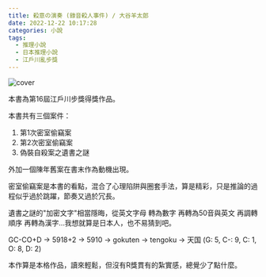 ```yaml
---
title: 殺意の演奏 (錄音殺人事件) / 大谷羊太郎
date: 2022-12-22 10:17:28
categories: 小說
tags:
  - 推理小說
  - 日本推理小說
  - 江戶川亂步獎
---
```


![cover](cover.jpg)

本書為第16屆江戶川步獎得獎作品。

本書共有三個案件：

1. 第1次密室偷竊案
2. 第2次密室偷竊案
3. 偽裝自殺案之遺書之謎

外加一個陳年舊案在書末作為動機出現。

密室偷竊案是本書的看點，混合了心理陷阱與圈套手法，算是精彩，只是推論的過程似乎過於跳躍，節奏又過於冗長。

遺書之謎的"加密文字"相當隱晦，從英文字母 轉為數字 再轉為50音與英文 再調轉順序 再轉為漢字…我想就算是日本人，也不易猜到吧。

<span class="transparent">GC-CO+D -> 5918+2 -> 5910 -> gokuten -> tengoku -> 天国  (G: 5, C-: 9, C: 1, O: 8, D: 2)</span>

本作算是本格作品，讀來輕鬆，但沒有R獎貫有的紮實感，總覺少了點什麼。

